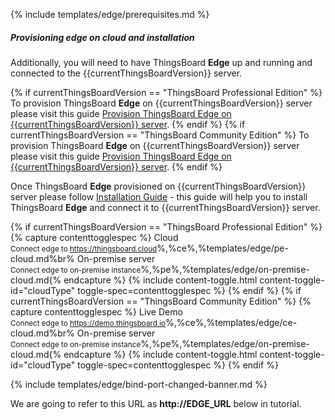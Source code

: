 {% include templates/edge/prerequisites.md %}

##### Provisioning edge on cloud and installation

Additionally, you will need to have ThingsBoard **Edge** up and running and connected to the {{currentThingsBoardVersion}} server.

{% if currentThingsBoardVersion == "ThingsBoard Professional Edition" %}
To provision ThingsBoard **Edge** on {{currentThingsBoardVersion}} server please visit this guide [Provision ThingsBoard Edge on {{currentThingsBoardVersion}} server](/docs/edge/provision-edge-on-server-pe/).
{% endif %}
{% if currentThingsBoardVersion == "ThingsBoard Community Edition" %}
To provision ThingsBoard **Edge** on {{currentThingsBoardVersion}} server please visit this guide [Provision ThingsBoard Edge on {{currentThingsBoardVersion}} server](/docs/edge/provision-edge-on-server-ce/).
{% endif %}

Once ThingsBoard **Edge** provisioned on {{currentThingsBoardVersion}} server please follow [Installation Guide](/docs/edge/install/installation-options/) - this guide will help you to install ThingsBoard **Edge** and connect it to {{currentThingsBoardVersion}} server.

{% if currentThingsBoardVersion == "ThingsBoard Professional Edition" %}
{% capture contenttogglespec %}
Cloud<br/><small>Connect edge to https://thingsboard.cloud</small>%,%ce%,%templates/edge/pe-cloud.md%br%
On-premise server<br/><small>Connect edge to on-premise instance</small>%,%pe%,%templates/edge/on-premise-cloud.md{% endcapture %}
{% include content-toggle.html content-toggle-id="cloudType" toggle-spec=contenttogglespec %}
{% endif %}
{% if currentThingsBoardVersion == "ThingsBoard Community Edition" %}
{% capture contenttogglespec %}
Live Demo<br/><small>Connect edge to https://demo.thingsboard.io</small>%,%ce%,%templates/edge/ce-cloud.md%br%
On-premise server<br/><small>Connect edge to on-premise instance</small>%,%pe%,%templates/edge/on-premise-cloud.md{% endcapture %}
{% include content-toggle.html content-toggle-id="cloudType" toggle-spec=contenttogglespec %}
{% endif %}

{% include templates/edge/bind-port-changed-banner.md %} 

We are going to refer to this URL as **http://EDGE_URL** below in tutorial.